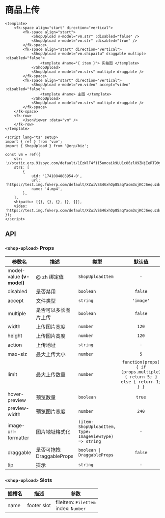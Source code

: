 # 商品上传

```vue { "component": true }
<template>
	<fk-space align="start" direction="vertical">
		<fk-space align="start">
			<ShopUpload v-model="vm.str" :disabled="false" />
			<ShopUpload v-model="vm.str" :disabled="true" />
		</fk-space>
		<fk-space align="start" direction="vertical">
			<ShopUpload v-model="vm.shipaitu" draggable multiple :disabled="false">
				<template #name="{ item }"> 实拍图 </template>
			</ShopUpload>
			<ShopUpload v-model="vm.strs" multiple draggable />
		</fk-space>
        <fk-space align="start" direction="vertical">
			<ShopUpload v-model="vm.video" accept="video" :disabled="false">
				<template #name> 主图 </template>
			</ShopUpload>
			<ShopUpload v-model="vm.strs" multiple draggable />
		</fk-space>
	</fk-space>
	<fk-row>
		<JsonViewer :data="vm" />
	</fk-row>
</template>

<script lang="ts" setup>
import { ref } from 'vue';
import { ShopUpload } from '@erp/biz';

const vm = ref({
	str: '//static.erp.91spyc.com/default/1EzWlF4f1I5umcaik9LU1c86zlH9ZNjIeRT99yfY.png',
	strs: [
		{
			uid: '1741084883954-0',
			url: 'https://test.img.fukerp.com/default/XZwiVSS4GxhOp85aqYaom3xjKCJ6equzdrS9NGxd.mp4',
			name: '4.mp4',
		},
	],
	shipaitu: [{}, {}, {}, {}, {}],
    video: 'https://test.img.fukerp.com/default/XZwiVSS4GxhOp85aqYaom3xjKCJ6equzdrS9NGxd.mp4'
});
</script>
```
## API

### `<shop-upload>` Props

|参数名|描述|类型|默认值|
|---|---|---|:---:|
|model-value **(v-model)**|@ zh 绑定值|`ShopUploadItem`|`-`|
|disabled|是否禁用|`boolean`|`false`|
|accept|文件类型|`string`|`'image'`|
|multiple|是否可以多长图片上传|`boolean`|`false`|
|width|上传图片宽度|`number`|`120`|
|height|上传图片高度|`number`|`120`|
|action|上传地址|`string`|`-`|
|max-siz|最大上传大小|`number`|`5`|
|limit|最大上传数量|`number`|`function(props) { if (props.multiple) { return 5; } else { return 1; } }`|
|hover-preview|预览数量|`boolean`|`true`|
|preview-width|预览图片宽度|`number`|`240`|
|image-url-formatter|图片地址格式化|`(item: ShopUploadItem, type: ImageViewType) => string`|`-`|
|draggable|是否可拖拽 DraggableProps|`boolean \| DraggableProps`|`false`|
|tip|提示|`string`|`-`|
### `<shop-upload>` Slots

|插槽名|描述|参数|
|---|:---:|---|
|name|footer slot|fileItem: `FileItem`<br>index: `Number`|